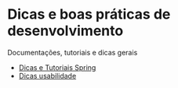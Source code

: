 # Dicas e boas práticas de desenvolvimento

Documentações, tutoriais e dicas gerais

* [Dicas e Tutoriais Spring](Dicas-e-Tutoriais-Spring.md)
* [Dicas usabilidade](Dicas-Usabilidade.md)
